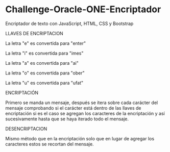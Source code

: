 # Challenge-Oracle-ONE-Encriptador
Encriptador de texto con JavaScript, HTML, CSS y Bootstrap

LLAVES DE ENCRIPTACION

La letra "e" es convertida para "enter"

La letra "i" es convertida para "imes"

La letra "a" es convertida para "ai"

La letra "o" es convertida para "ober"

La letra "u" es convertida para "ufat"


ENCRIPTACIÓN

Primero se manda un mensaje, después se itera sobre cada carácter del mensaje comprobando si el carácter está dentro de las llaves de encriptación
si es el caso se agregan los caracteres de la encriptación y así sucesivamente hasta que se haya iterado todo el mensaje.

DESENCRIPTACION

Mismo método que en la encriptación solo que en lugar de agregar los caracteres estos se recortan del mensaje.



